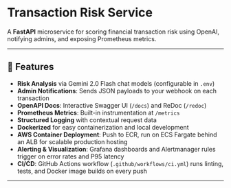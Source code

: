 # Transaction Risk Service

A **FastAPI** microservice for scoring financial transaction risk using OpenAI, notifying admins, and exposing Prometheus metrics.

---

## 🚀 Features

- **Risk Analysis** via Gemini 2.0 Flash chat models (configurable in `.env`)  
- **Admin Notifications**: Sends JSON payloads to your webhook on each transaction  
- **OpenAPI Docs**: Interactive Swagger UI (`/docs`) and ReDoc (`/redoc`)  
- **Prometheus Metrics**: Built-in instrumentation at `/metrics`  
- **Structured Logging** with contextual request data  
- **Dockerized** for easy containerization and local development  
- **AWS Container Deployment**: Push to ECR, run on ECS Fargate behind an ALB for scalable production hosting  
- **Alerting & Visualization**: Grafana dashboards and Alertmanager rules trigger on error rates and P95 latency  
- **CI/CD**: GitHub Actions workflow (`.github/workflows/ci.yml`) runs linting, tests, and Docker image builds on every push  


---




